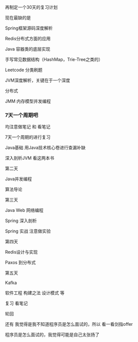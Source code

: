 再制定一个30天的复习计划

现在最缺的是

Spring框架源码深度解析

Redis分布式方面的应用

Java 容器类的底层实现

手写常见数据结构（HashMap，Trie-Tree之类的）

Leetcode 分类刷题

JVM深度解析，关键在于一个深度

分布式

JMM 内存模型并发编程



### 7天一个周期吧

均注意做笔记 和 看笔记 

7天一个周期的进行复习

Java基础 用Java技术核心卷进行查漏补缺

深入剖析JVM 看这两本书



第二天

Java并发编程

算法导论



第三天

Java Web 网络编程

Spring 深入剖析

Spring 实战 注意做实验



第四天

Redis设计与实现

Paxos 到分布式 



第五天 

Kafka 

软件工程 构建之法 设计模式 等

复习 看笔记 



轮回



还有 我觉得是我不知道程序员是怎么面试的，所以 看一看剑指offer 

程序员是怎么面试的，我觉得可能是自己太张扬了

